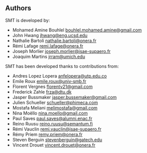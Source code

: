 ## Authors

SMT is developed by:
* Mohamed Amine Bouhlel <bouhlel.mohamed.amine@gmail.com>
* John Hwang <jhwang@eng.ucsd.edu>
* Nathalie Bartoli <nathalie.bartoli@onera.fr>
* Rémi Lafage <remi.lafage@onera.fr> 
* Joseph Morlier <joseph.morlier@isae-supaero.fr>
* Joaquim Martins <jrram@umich.edu>

SMT has been developed thanks to contributions from:
* Andres Lopez Lopera <anfelopera@utp.edu.co>
* Emile Roux <emile.roux@univ-smb.fr>
* Florent Vergnes <florentv21@gmail.com>
* Frederick Zahle <frza@dtu.dk>
* Jasper Bussmaker <jasper.bussemaker@gmail.com>
* Julien Schueller <schueller@phimeca.com>
* Mostafa Meliani <melimostafa@gmail.com>
* Nina Moëllo <nina.moello@gmail.com>
* Paul Saves <paul.saves@alumni.enac.fr>
* Reino Ruusu <reino.ruusu@semantum.fi>
* Rémi Vauclin <remi.vauclin@isae-supaero.fr>
* Rémy Priem <remy.priem@onera.fr>
* Steven Berguin <stevenberguin@gatech.edu>
* Vincent Drouet <vincent.drouet@onera.fr>
